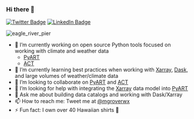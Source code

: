 ### Hi there 👋
[![Twitter Badge](https://img.shields.io/twitter/follow/mgroverwx?style=social)](https://twitter.com/mgroverwx)
[![LinkedIn Badge](https://img.shields.io/badge/My-LinkedIn-blue)](https://www.linkedin.com/in/mgroverwx/)

![eagle_river_pier](https://user-images.githubusercontent.com/26660300/163484769-9281e5b8-9bc8-40eb-b867-f0f494c50e0b.png)

- 🔭 I’m currently working on open source Python tools focused on working with climate and weather data
  - [PyART](https://github.com/ARM-DOE/pyart)
  - [ACT](https://github.com/ARM-DOE/ACT)
- 🌱 I’m currently learning best practices when working with [Xarray](https://xarray.pydata.org/en/stable/), [Dask](https://dask.org/), and large volumes of weather/climate data
- 👯 I’m looking to collaborate on [PyART](https://github.com/ARM-DOE/pyart) and [ACT](https://github.com/ARM-DOE/ACT)
- 🤔 I’m looking for help with integrating the [Xarray](https://docs.xarray.dev/en/stable/) data model into [PyART](https://github.com/ARM-DOE/pyart)
- 💬 Ask me about building data catalogs and working with Dask/Xarray
- 📫 How to reach me: Tweet me at [@mgroverwx](https://twitter.com/mgroverwx)
- ⚡ Fun fact: I own over 40 Hawaiian shirts 🌴
